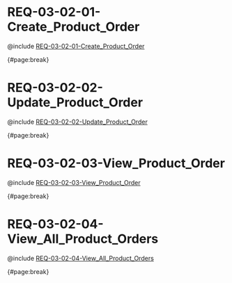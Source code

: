 <!--
    ATTENTION: This file was generated via gradle!
               Do NOT manually edit this file! Any such changes will be overwritten!
-->

# REQ-03-02-01-Create_Product_Order

@include [REQ-03-02-01-Create_Product_Order](REQ-03-02-01-Create_Product_Order.md)

{#page:break}

# REQ-03-02-02-Update_Product_Order

@include [REQ-03-02-02-Update_Product_Order](REQ-03-02-02-Update_Product_Order.md)

{#page:break}

# REQ-03-02-03-View_Product_Order

@include [REQ-03-02-03-View_Product_Order](REQ-03-02-03-View_Product_Order.md)

{#page:break}

# REQ-03-02-04-View_All_Product_Orders

@include [REQ-03-02-04-View_All_Product_Orders](REQ-03-02-04-View_All_Product_Orders.md)

{#page:break}

